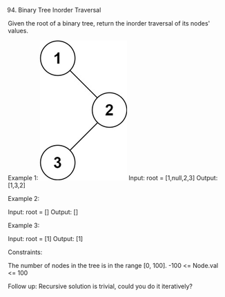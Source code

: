 94. Binary Tree Inorder Traversal

Given the root of a binary tree, return the inorder traversal of its nodes' values.

Example 1:
![alt text](inorder_1.jpg)
Input: root = [1,null,2,3]
Output: [1,3,2]

Example 2:

Input: root = []
Output: []

Example 3:

Input: root = [1]
Output: [1] 

Constraints:

The number of nodes in the tree is in the range [0, 100].
-100 <= Node.val <= 100
 
Follow up: Recursive solution is trivial, could you do it iteratively?